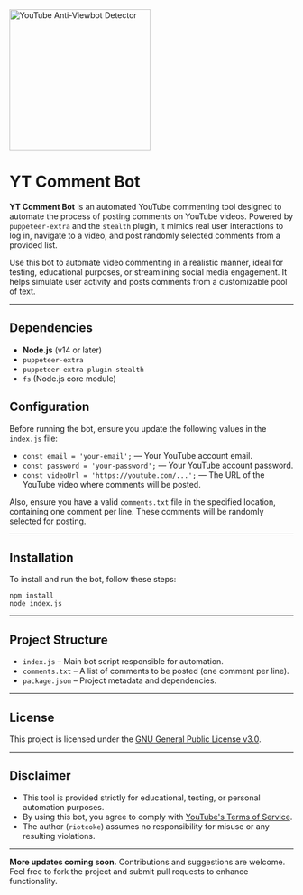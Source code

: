 <!DOCTYPE html>
<html lang="en">
<head>
  <meta charset="UTF-8">
  <meta name="viewport" content="width=device-width, initial-scale=1.0">

</head>
<body>
   <img src="https://github.com/user-attachments/assets/b614eaf4-1498-4127-b7a7-16047e06587c"    alt="YouTube Anti-Viewbot Detector" width="250" height="250">
  <h1>YT Comment Bot</h1>

  <p><strong>YT Comment Bot</strong> is an automated YouTube commenting tool designed to automate the process of posting comments on YouTube videos. Powered by <code>puppeteer-extra</code> and the <code>stealth</code> plugin, it mimics real user interactions to log in, navigate to a video, and post randomly selected comments from a provided list.</p>

  <p>Use this bot to automate video commenting in a realistic manner, ideal for testing, educational purposes, or streamlining social media engagement. It helps simulate user activity and posts comments from a customizable pool of text.</p>

  <hr>

  <h2>Dependencies</h2>
  <ul>
    <li><strong>Node.js</strong> (v14 or later)</li>
    <li><code>puppeteer-extra</code></li>
    <li><code>puppeteer-extra-plugin-stealth</code></li>
    <li><code>fs</code> (Node.js core module)</li>
  </ul>

  <h2>Configuration</h2>
  <p>Before running the bot, ensure you update the following values in the <code>index.js</code> file:</p>
  <ul>
    <li><code>const email = 'your-email';</code> — Your YouTube account email.</li>
    <li><code>const password = 'your-password';</code> — Your YouTube account password.</li>
    <li><code>const videoUrl = 'https://youtube.com/...';</code> — The URL of the YouTube video where comments will be posted.</li>
  </ul>
  <p>Also, ensure you have a valid <code>comments.txt</code> file in the specified location, containing one comment per line. These comments will be randomly selected for posting.</p>

  <hr>

  <h2>Installation</h2>
  <p>To install and run the bot, follow these steps:</p>
  <pre><code>npm install
node index.js
</code></pre>

  <hr>

  <h2>Project Structure</h2>
  <ul>
    <li><code>index.js</code> – Main bot script responsible for automation.</li>
    <li><code>comments.txt</code> – A list of comments to be posted (one comment per line).</li>
    <li><code>package.json</code> – Project metadata and dependencies.</li>
  </ul>

  <hr>

  <h2>License</h2>
  <p>This project is licensed under the <a href="https://www.gnu.org/licenses/gpl-3.0.en.html" target="_blank">GNU General Public License v3.0</a>.</p>

  <hr>

  <h2>Disclaimer</h2>
  <ul>
    <li>This tool is provided strictly for educational, testing, or personal automation purposes.</li>
    <li>By using this bot, you agree to comply with <a href="https://www.youtube.com/t/terms" target="_blank">YouTube's Terms of Service</a>.</li>
    <li>The author (<code>riotcoke</code>) assumes no responsibility for misuse or any resulting violations.</li>
  </ul>

  <hr>

  <p><strong>More updates coming soon.</strong> Contributions and suggestions are welcome. Feel free to fork the project and submit pull requests to enhance functionality.</p>

</body>
</html>
